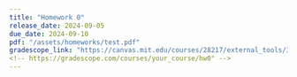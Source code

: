 ```yaml
---
title: "Homework 0"
release_date: 2024-09-05
due_date: 2024-09-10
pdf: "/assets/homeworks/test.pdf"
gradescope_link: "https://canvas.mit.edu/courses/28217/external_tools/369"
<!-- https://gradescope.com/courses/your_course/hw0" -->
---
```

